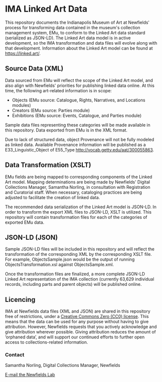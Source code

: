 # IMA Linked Art Data
This repository documents the Indianapolis Museum of Art at Newfields' process for transforming data contained in the museum's collection management system, EMu, to conform to the Linked Art data standard (serialized as JSON-LD). The Linked Art data model is in active development, so the IMA transformation and data files will evolve along with that development. Information about the Linked Art model can be found at https://linked.art/.

## Source Data (XML)
Data sourced from EMu will reflect the scope of the Linked Art model, and also align with Newfields' priorities for publishing linked data online. At this time, the following art-related information is in scope:

- Objects (EMu source: Catalogue, Rights, Narratives, and Locations modules)
- Creators (EMu source: Parties module)
- Exhibitions (EMu source: Events, Catalogue, and Parties module)

Sample data files representing these categories will be made available in this repository. Data exported from EMu is in the XML format.

Due to lack of structured data, object Provenance will not be fully modeled as linked data. Available Provenance information will be published as a E33_Linguistic_Object of E55_Type http://vocab.getty.edu/aat/300055863.

## Data Transformation (XSLT)
EMu fields are being mapped to corresponding components of the Linked Art model. Mapping determinations are being made by Newfields' Digital Collections Manager, Samantha Norling, in consultation with Registration and Curatorial staff. When necessary, cataloging practices are being adjusted to facilitate the creation of linked data.

The recommended data serialization of the Linked Art model is JSON-LD. In order to transform the export XML files to JSON-LD, XSLT is utilized. This repository will contain transformation files for each of the categories of exported EMu data.

## JSON-LD (JSON)
Sample JSON-LD files will be included in this repository and will reflect the transformation of the corresponding XML by the corresponding XSLT file. For example, ObjectsSample.json would be the output of running ObjectsTransformation.xsl against ObjectsSample.xml.

Once the transformation files are finalized, a more complete JSON-LD Linked Art representation of the IMA collection (currently 63,629 individual records, including parts and parent objects) will be published online.

## Licencing
IMA at Newfields data files (XML and JSON) are shared in this repository free of restrictions, under a [Creative Commons Zero (CC0) license](https://creativecommons.org/choose/zero/). This means that the data can be used for any purpose without having to give attribution. However, Newfields requests that you actively acknowledge and give attribution wherever possible. Giving attribution reduces the amount of ‘orphaned data’, and will support our continued efforts to further open access to collections-related information.

### Contact
Samantha Norling, Digital Collections Manager, Newfields 

[E-mail the Newfields Lab](mailto:newfieldslab@discovernewfields.org)
